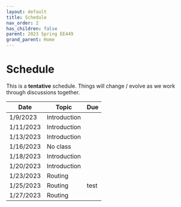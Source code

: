 ```yaml
---
layout: default
title: Schedule
nav_order: 2
has_children: false
parent: 2023 Spring EE449
grand_parent: Home
---
```


# Schedule 

This is a **tentative** schedule. Things will change / evolve as we work through discussions together.

| Date      | Topic        | Due  |
|-----------|--------------|------|
| 1/9/2023  | Introduction |      |
| 1/11/2023 | Introduction |      |
| 1/13/2023 | Introduction |      |
| 1/16/2023 | No class     |      |
| 1/18/2023 | Introduction |      |
| 1/20/2023 | Introduction |      |
| 1/23/2023 | Routing      |      |
| 1/25/2023 | Routing      | test |
| 1/27/2023 | Routing      |      |


